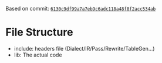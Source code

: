 Based on commit: [`6130c9df99a7a7eb9c6adc118a48f8f2acc534ab`](https://github.com/llvm/llvm-project/tree/6130c9df99a7a7eb9c6adc118a48f8f2acc534ab)

# File Structure

* include: headers file (Dialect/IR/Pass/Rewrite/TableGen...)
* lib: The actual code
